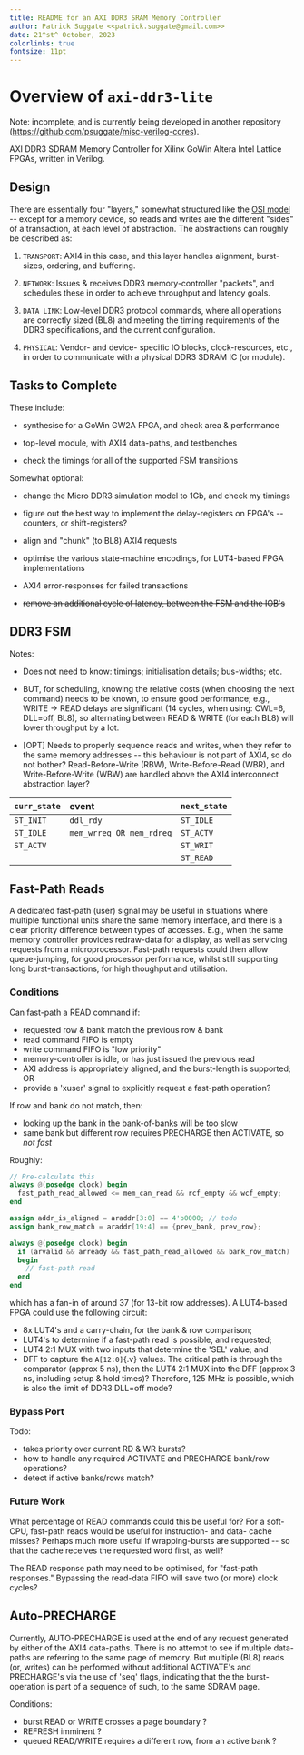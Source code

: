 ```yaml
---
title: README for an AXI DDR3 SRAM Memory Controller
author: Patrick Suggate <<patrick.suggate@gmail.com>>
date: 21^st^ October, 2023
colorlinks: true
fontsize: 11pt
---
```


# Overview of `axi-ddr3-lite`

Note: incomplete, and is currently being developed in another repository (https://github.com/psuggate/misc-verilog-cores).

AXI DDR3 SDRAM Memory Controller for Xilinx GoWin Altera Intel Lattice FPGAs, written in Verilog.

## Design

There are essentially four "layers," somewhat structured like the [OSI model](https://en.wikipedia.org/wiki/OSI_model) -- except for a memory device, so reads and writes are the different "sides" of a transaction, at each level of abstraction. The abstractions can roughly be described as:

1. `TRANSPORT`: AXI4 in this case, and this layer handles alignment, burst-sizes, ordering, and buffering.

2. `NETWORK`: Issues & receives DDR3 memory-controller "packets", and schedules these in order to achieve throughput and latency goals.

3. `DATA LINK`: Low-level DDR3 protocol commands, where all operations are correctly sized (BL8) and meeting the timing requirements of the DDR3 specifications, and the current configuration.

4. `PHYSICAL`: Vendor- and device- specific IO blocks, clock-resources, etc., in order to communicate with a physical DDR3 SDRAM IC (or module).

## Tasks to Complete

These include:

+ synthesise for a GoWin GW2A FPGA, and check area & performance

+ top-level module, with AXI4 data-paths, and testbenches

+ check the timings for all of the supported FSM transitions

Somewhat optional:

+ change the Micro DDR3 simulation model to 1Gb, and check my timings

+ figure out the best way to implement the delay-registers on FPGA's -- counters, or shift-registers?

+ align and "chunk" (to BL8) AXI4 requests

+ optimise the various state-machine encodings, for LUT4-based FPGA implementations

+ AXI4 error-responses for failed transactions

+ ~~remove an additional cycle of latency, between the FSM and the IOB's~~

## DDR3 FSM

Notes:

+ Does not need to know: timings; initialisation details; bus-widths; etc.

+ BUT, for scheduling, knowing the relative costs (when choosing the next command) needs to be known, to ensure good performance; e.g., WRITE -> READ delays are significant (14 cycles, when using: CWL=6, DLL=off, BL8), so alternating between READ & WRITE (for each BL8) will lower throughput by a lot.

+ [OPT] Needs to properly sequence reads and writes, when they refer to the same memory addresses -- this behaviour is not part of AXI4, so do not bother? Read-Before-Write (RBW), Write-Before-Read (WBR), and Write-Before-Write (WBW) are handled above the AXI4 interconnect abstraction layer?

| `curr_state` | event                    | `next_state` |
|:-------------|:-------------------------|:-------------|
| `ST_INIT`    | `ddl_rdy`                | `ST_IDLE`    |
| `ST_IDLE`    | `mem_wrreq OR mem_rdreq` | `ST_ACTV`    |
| `ST_ACTV`    |                          | `ST_WRIT`    |
|              |                          | `ST_READ`    |

## Fast-Path Reads

A dedicated fast-path (user) signal may be useful in situations where multiple functional units share the same memory interface, and there is a clear priority difference between types of accesses. E.g., when the same memory controller provides redraw-data for a display, as well as servicing requests from a microprocessor. Fast-path requests could then allow queue-jumping, for good processor performance, whilst still supporting long burst-transactions, for high thoughput and utilisation.

### Conditions

Can fast-path a READ command if:
 - requested row & bank match the previous row & bank
 - read command FIFO is empty
 - write command FIFO is "low priority"
 - memory-controller is idle, or has just issued the previous read
 - AXI address is appropriately aligned, and the burst-length is supported; OR
 - provide a 'xuser' signal to explicitly request a fast-path operation?

If row and bank do not match, then:
 - looking up the bank in the bank-of-banks will be too slow
 - same bank but different row requires PRECHARGE then ACTIVATE, so _not fast_

Roughly:
```verilog
// Pre-calculate this
always @(posedge clock) begin
  fast_path_read_allowed <= mem_can_read && rcf_empty && wcf_empty;
end

assign addr_is_aligned = araddr[3:0] == 4'b0000; // todo
assign bank_row_match = araddr[19:4] == {prev_bank, prev_row};

always @(posedge clock) begin
  if (arvalid && arready && fast_path_read_allowed && bank_row_match)
  begin
    // fast-path read
  end
end
```
which has a fan-in of around 37 (for 13-bit row addresses). A LUT4-based FPGA could use the following circuit:
 - 8x LUT4's and a carry-chain, for the bank & row comparison;
 - LUT4's to determine if a fast-path read is possible, and requested;
 - LUT4 2:1 MUX with two inputs that determine the 'SEL' value; and
 - DFF to capture the `A[12:0]`{.v} values.
The critical path is through the comparator (approx 5 ns), then the LUT4 2:1 MUX into the DFF (approx 3 ns, including setup & hold times)? Therefore, 125 MHz is possible, which is also the limit of DDR3 DLL=off mode?

### Bypass Port

Todo:
 - takes priority over current RD & WR bursts?
 - how to handle any required ACTIVATE and PRECHARGE bank/row operations?
 - detect if active banks/rows match?

### Future Work

What percentage of READ commands could this be useful for? For a soft-CPU, fast-path reads would be useful for instruction- and data- cache misses? Perhaps much more useful if wrapping-bursts are supported -- so that the cache receives the requested word first, as well?

The READ response path may need to be optimised, for "fast-path responses." Bypassing the read-data FIFO will save two (or more) clock cycles?

## Auto-PRECHARGE

Currently, AUTO-PRECHARGE is used at the end of any request generated by either of the AXI4 data-paths. There is no attempt to see if multiple data-paths are referring to the same page of memory. But multiple (BL8) reads (or, writes) can be performed without additional ACTIVATE's and PRECHARGE's via the use of 'seq' flags, indicating that the the burst-operation is part of a sequence of such, to the same SDRAM page.

Conditions:
 - burst READ or WRITE crosses a page boundary ?
 - REFRESH imminent ?
 - queued READ/WRITE requires a different row, from an active bank ?
